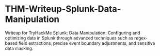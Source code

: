 # THM-Writeup-Splunk-Data-Manipulation
Writeup for TryHackMe Splunk: Data Manipulation: Configuring and optimizing data in Splunk through advanced techniques such as regex-based field extractions, precise event boundary adjustments, and sensitive data masking.
